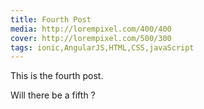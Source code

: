 ```yaml
---
title: Fourth Post
media: http://lorempixel.com/400/400
cover: http://lorempixel.com/500/300
tags: ionic,AngularJS,HTML,CSS,javaScript
---
```

This is the fourth post.

Will there be a fifth ?